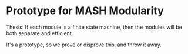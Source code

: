 # Prototype for MASH Modularity

Thesis: If each module is a finite state machine, then
the modules will be both separate and efficient.

It's a prototype, so we prove or disprove this,
and throw it away.
